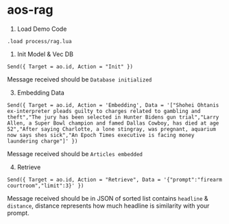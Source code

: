 # aos-rag

1. Load Demo Code

```
.load process/rag.lua
```

1. Init Model & Vec DB

```
Send({ Target = ao.id, Action = "Init" })
```

Message received should be `Database initialized`

3. Embedding Data
```
Send({ Target = ao.id, Action = 'Embedding', Data = '["Shohei Ohtanis ex-interpreter pleads guilty to charges related to gambling and theft","The jury has been selected in Hunter Bidens gun trial","Larry Allen, a Super Bowl champion and famed Dallas Cowboy, has died at age 52","After saying Charlotte, a lone stingray, was pregnant, aquarium now says shes sick","An Epoch Times executive is facing money laundering charge"]' })
```

Message received should be `Articles embedded`

4. Retrieve
```
Send({ Target = ao.id, Action = "Retrieve", Data = '{"prompt":"firearm courtroom","limit":3}' })
```

Message received should be in JSON of sorted list contains `headline` & `distance`, distance represents how much headline is similarity with your prompt.
